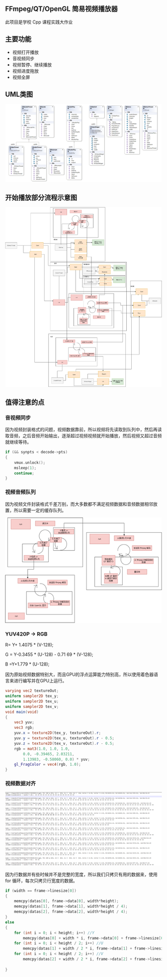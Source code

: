 ## FFmpeg/QT/OpenGL 简易视频播放器

此项目是学校 Cpp 课程实践大作业

## 主要功能

- 视频打开播放
- 音视频同步
- 视频暂停、继续播放
- 视频进度拖放
- 视频全屏

## UML类图

![image-20200616181223194](readme.assets/image-20200616181223194.png)

## 开始播放部分流程示意图

![xplay1](readme.assets/xplay1.png)

## 值得注意的点

### 音视频同步

因为视频封装格式的问题，视频数据靠前，所以视频将先读取到队列中，然后再读取音频，之后音频开始输出，逐渐超过视频视频就开始播放，然后视频又超过音频就继续等待。

```c++
if (&& synpts < decode->pts)
{
    vmux.unlock();
    msleep(1);
    continue;
}
```

### 视频音频队列

因为视频文件封装格式千差万别，而大多数都不满足视频数据和音频数据相邻放置，所以需要一定的缓存队列。

![image-20200616175625302](readme.assets/image-20200616175625302.png)

### YUV420P -> RGB

R= Y+ 1.4075 * (V-128);

G = Y-0.3455 * (U-128) - 0.71 69 * (V-128);

B =Y+1.779 * (U-128);

因为原始视频数据特别大，而且GPU的浮点运算能力特别高，所以使用着色器语言来进行编写并在GPU上运行。

```glsl
varying vec2 textureOut;
uniform sampler2D tex_y;
uniform sampler2D tex_u;
uniform sampler2D tex_v;
void main(void)
{
    vec3 yuv;
    vec3 rgb;
    yuv.x = texture2D(tex_y, textureOut).r;
    yuv.y = texture2D(tex_u, textureOut).r - 0.5;
    yuv.z = texture2D(tex_v, textureOut).r - 0.5;
    rgb = mat3(1.0, 1.0, 1.0,
        0.0, -0.39465, 2.03211,
        1.13983, -0.58060, 0.0) * yuv;
    gl_FragColor = vec4(rgb, 1.0);
}
```

### 视频数据对齐

![image-20200616175903157](readme.assets/image-20200616175903157.png)

因为行数据并有些时候并不是完整的宽度，所以我们只拷贝有用的数据来，使用 for 循环，每次只拷贝行宽度的数据。

```c++
if (width == frame->linesize[0])
{
    memcpy(datas[0], frame->data[0], width*height);
    memcpy(datas[1], frame->data[1], width*height / 4);
    memcpy(datas[2], frame->data[2], width*height / 4);
}
else
{
    for (int i = 0; i < height; i++) //Y 
        memcpy(datas[0] + width * i, frame->data[0] + frame->linesize[0] * i, width);
    for (int i = 0; i < height / 2; i++) //U
        memcpy(datas[1] + width / 2 * i, frame->data[1] + frame->linesize[1] * i, width);
    for (int i = 0; i < height / 2; i++) //V
        memcpy(datas[2] + width / 2 * i, frame->data[2] + frame->linesize[2] * i, width);

}
```

